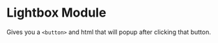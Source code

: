 Lightbox Module
===============

Gives you a `<button>` and html that will popup after clicking that button.
